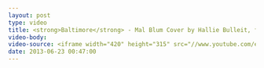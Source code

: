 ```yaml
---
layout: post
type: video
title: <strong>Baltimore</strong> - Mal Blum Cover by Hallie Bulleit, featuring Chris Gethard
video-body: 
video-source: <iframe width="420" height="315" src="//www.youtube.com/embed/hS7xdbNt3xY" frameborder="0" allowfullscreen></iframe>
date: 2013-06-23 00:47:00
---
```


